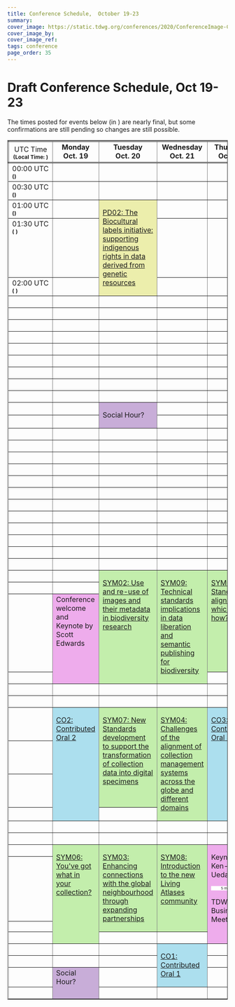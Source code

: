 ```yaml
---
title: Conference Schedule,  October 19-23
summary: 
cover_image: https://static.tdwg.org/conferences/2020/ConferenceImage-CR.jpg
cover_image_by: 
cover_image_ref: 
tags: conference
page_order: 35
---
```

<script type="text/javascript"> 

function horaLocal(hileraFechaHora, addlinebreak, addDay) {
// The function convert the parameter ISO Date string to the local hour HH:MM.
// Use addlinebreak to indicate a new line (1), a space (0) after the time.
// If addDay = 1 then a "(+1 day)" is added.
  var fecha = new Date(hileraFechaHora);   
  var horas = fecha.getHours();
  var minutos = fecha.getMinutes();
  
  if (horas < 10) {
     horas = "0" + horas.toString();
  }
  if (minutos < 10) {
     minutos = "0" + minutos.toString();
  }
  
  if (addlinebreak == 1) { 
    linebreak = "<br>"; 
  } else { 
    if (addlinebreak == 0) {
      linebreak = "&nbsp;"; 
    } else { 
      linebreak = ""; 
    } 
  }
  
  shiftDays = 0;
  shifted = "";
  if (addDay == 1) {
    shiftDays = fecha.getDate() - parseInt(hileraFechaHora.substr(hileraFechaHora.search("T")-2,2),10);
    if (shiftDays > 0) {
      shifted = "+1 day";
    } else {
      if (shiftDays < 0) {
        shifted = "-1 day";
      }
    }
  }
  return horas + ":" + minutos + linebreak + shifted;
}

function UTCZonaHorariaLocal(hileraFechaHora, addlinebreak) {
  // The function convert the parameter UTC ISO Date string to the local time.
  // Use addlinebreak to indicate a new line (1), a space (0) between "UTC" and the sign of the time.
  var fecha = new Date(hileraFechaHora);    

  var desfase = fecha.getTimezoneOffset();
  var signo = "+";
  
  if (desfase < 0) { signo = "&plus;"; } else { signo = "&minus;"; }
  desfase = Math.abs(desfase);
  var horas = Math.trunc(desfase/60);
  var minutos = Math.trunc(desfase - (horas * 60));
  
  if (horas < 9) {horas = "0" + horas};
  if (minutos < 9) {minutos = "0"+ minutos};
  if (addlinebreak == 1) { 
    linebreak = "<br>"; 
  } else { 
    if (addlinebreak == 0) {
      linebreak = "&nbsp;"; 
    } else { 
      linebreak = ""; 
    } 
  }
  return ("UTC" + linebreak + signo) + (horas + ":" + minutos);
}

function DiaLocal(hileraFechaHora, lineas, formatoDia, formatoMes, localidad) {
  // The function convert the parameter ISO Date string to the day string.
  // lineas indicates if the result is more than 1 line (No:0, Yes:1)
  var fecha = new Date(hileraFechaHora);
  var nombreDia = fecha.toLocaleDateString(localidad, { weekday: formatoDia });
  var nombreMes = fecha.toLocaleDateString(localidad, { month: formatoMes });
  if (lineas == 1) {
    nombreDia = nombreDia + "<br>";
  } else {
    nombreDia = nombreDia + "&nbsp;";
  }
  nombreDia = nombreDia + fecha.getDate() + "&nbsp;" + nombreMes;
  return nombreDia;
}
</script>

# Draft Conference Schedule, Oct 19-23

The times posted for events below (in <script type="text/javascript"> document.write( UTCZonaHorariaLocal('2020-10-19T00:00:00Z', 2) ); </script>) are nearly final, but some confirmations are still pending so changes are still possible.
<script type="text/javascript"> 
  // Some configuration variables
  let breakUTCLine = 1;
  let breakLocalDayLine = 1;
  let breakLocalHour = 1;
  let dontBreakLocalHour = -1;
  let weekOfDayFormat = 'long';
  let monthFormat = 'short';
  let localLocale = 'en-US';
  let showDayShift = 1;
</script>

<table style="border-collapse: collapse;" border="1px">
<tbody>
<tr style="border-style: double;">
<td style="vertical-align: bottom; text-align:center; width=10%;">UTC Time<br />
  <span style="font-size:75%"><strong>(Local&nbsp;Time: <script type="text/javascript">document.write( UTCZonaHorariaLocal('2020-10-19T00:00:00Z', -1));</script>)</strong></span>
</td>
<td align="center" valign="top;"><strong>
  Monday<br />Oct. 19
<!--- <script type="text/javascript">document.write( DiaLocal('2020-10-19T00:00:00Z', breakLocalDayLine, weekOfDayFormat, monthFormat, localLocale) );</script> --->
  <br /> </strong>
</td>
<td align="center" valign="top;"><strong>
  Tuesday<br />Oct. 20
<!---  <script type="text/javascript">document.write( DiaLocal('2020-10-20T00:00:00Z', breakLocalDayLine, weekOfDayFormat, monthFormat, localLocale) );</script> --->
<br /> </strong></td>
<td align="center" valign="top;"><strong>
  Wednesday<br />Oct. 21
<!---  <script type="text/javascript">document.write( DiaLocal('2020-10-21T00:00:00Z', breakLocalDayLine, weekOfDayFormat, monthFormat, localLocale) );</script> --->
  <br /> </strong></td>
<td align="center" valign="top;"><strong>
  Thursday<br />Oct. 22
<!---  <script type="text/javascript">document.write( DiaLocal('2020-10-22T00:00:00Z', breakLocalDayLine, weekOfDayFormat, monthFormat, localLocale) );</script> --->
  <br /> </strong></td>
<td align="center" valign="top;"><strong>
  Friday<br />Oct. 23
<!---  <script type="text/javascript">document.write( DiaLocal('2020-10-23T00:00:00Z', breakLocalDayLine, weekOfDayFormat, monthFormat, localLocale) );</script> --->
  </strong></td>
</tr>
<tbody valign="top" >
<tr>
<td>00:00&nbsp;UTC<br /><span style="font-size:75%"><strong>(<script type="text/javascript">document.write( horaLocal('2020-10-19T00:00:00Z', dontBreakLocalHour, showDayShift));</script>)</strong></span>
</td>
<td>&nbsp;</td>
<td>&nbsp;</td>
<td>&nbsp;</td>
<td>&nbsp;</td>
<td>&nbsp;</td>
</tr>
<tr>
<td>00:30&nbsp;UTC<br /><span style="font-size:75%"><strong>(<script type="text/javascript">document.write( horaLocal('2020-10-19T00:30:00Z', dontBreakLocalHour, showDayShift) );</script>)</strong></span>
</td>
<td>&nbsp;</td>
<td>&nbsp;</td>
<td>&nbsp;</td>
<td>&nbsp;</td>
<td>&nbsp;</td>
</tr>
<tr>
<td>01:00&nbsp;UTC<br /><span style="font-size:75%"><strong>(<script type="text/javascript">document.write( horaLocal('2020-10-19T01:00:00Z', dontBreakLocalHour, showDayShift) );</script>)</strong></span>
</td>
<td>&nbsp;</td>
<td style="background-color: #ECEEAC;" rowspan="3"><p><a href="../session-list/#pd02%20the%20biocultural%20labels%20initiative:%20supporting%20indigenous%20rights%20in%20data%20derived%20from%20genetic%20resources">PD02: The Biocultural labels initiative: supporting indigenous rights in data derived from genetic resources</a></p>
  <span style="font-size:75%"><strong>
    <a href="https://www.timeanddate.com/worldclock/fixedtime.html?msg=TDWG+2020+-+PD02%3A%20The%20Biocultural%20labels%20initiative&iso=20201020T0100&p1=1440&ah=2&am=" target="_blank"> 
      <script type="text/javascript">
        document.write( DiaLocal("2020-10-20T01:00:00Z", 0, "short", "short", "en-US") );
<!---        document.write(" "); document.write( horaLocal("2020-10-20T01:00:00Z", breakLocalHour, 0) ); --->
      </script></a></strong></span>
</td>
<td>&nbsp;</td>
<td>&nbsp;</td>
<td>&nbsp;</td>
</tr>
<tr>
<td>01:30&nbsp;UTC<br /><span style="font-size:75%"><strong>(
  <script type="text/javascript">
    document.write( horaLocal('2020-10-19T01:30:00Z', dontBreakLocalHour, showDayShift) );
  </script>)</strong></span>
</td>
<td>&nbsp;</td>
<td>&nbsp;</td>
<td>&nbsp;</td>
<td style="background-color: #ECEEAC;" rowspan="4"><p><a href="../session-list/#pd01%20avenues%20into%20integration:%20communicating%20taxonomic%20intelligence%20from%20sender%20to%20recipient">PD01: Avenues into integration: communicating taxonomic intelligence from sender to recipient</a></p>
  <span style="font-size:75%"><strong>
    <a href="https://www.timeanddate.com/worldclock/fixedtime.html?msg=TDWG+2020+-+PD01%3A%20Avenues%20into%20integration&iso=20201023T0130&p1=1440&ah=2&am=" target="_blank"> 
      <script type="text/javascript">
        document.write( DiaLocal("2020-10-23T01:30:00Z", 0, "short", "short", "en-US") );
<!---        document.write(" "); document.write( horaLocal("2020-10-20T01:00:00Z", breakLocalHour, 0) ); --->
      </script></a></strong></span>
</td>
</tr>
<tr>
<td>02:00&nbsp;UTC<br /><span style="font-size:75%"><strong>(
  <script type="text/javascript">
    document.write( horaLocal('2020-10-19T02:00:00Z', dontBreakLocalHour, showDayShift) );
  </script>)</strong></span>
</td>
<td>&nbsp;</td>
<td>&nbsp;</td>
<td>&nbsp;</td>
</tr>
<tr>
<td>
  <script type="text/javascript">
    document.write( horaLocal('2020-10-19T02:30:00Z', breakLocalHour, showDayShift) );
  </script>
</td>
<td>&nbsp;</td>
<td>&nbsp;</td>
<td>&nbsp;</td>
<td>&nbsp;</td>
</tr>
<tr>
<td>
  <script type="text/javascript">
    document.write( horaLocal('2020-10-19T03:00:00Z', breakLocalHour, showDayShift) );
  </script>
</td>
<td>&nbsp;</td>
<td>&nbsp;</td>
<td>&nbsp;</td>
<td>&nbsp;</td>
</tr>
<tr>
<td>
  <script type="text/javascript">
    document.write( horaLocal('2020-10-19T03:30:00Z', breakLocalHour, breakLocalHour, showDayShift) );
  </script>
</td>
<td>&nbsp;</td>
<td>&nbsp;</td>
<td>&nbsp;</td>
<td>&nbsp;</td>
<td>&nbsp;</td>
</tr>
<tr>
<td>
  <script type="text/javascript">
    document.write( horaLocal('2020-10-19T04:00:00Z', breakLocalHour, showDayShift) );
  </script>
</td>
<td>&nbsp;</td>
<td>&nbsp;</td>
<td>&nbsp;</td>
<td>&nbsp;</td>
<td>&nbsp;</td>
</tr>
<tr>
<td>
  <script type="text/javascript">
    document.write( horaLocal('2020-10-19T04:30:00Z', breakLocalHour, showDayShift) );
  </script>
</td>
<td>&nbsp;</td>
<td>&nbsp;</td>
<td>&nbsp;</td>
<td>&nbsp;</td>
<td>&nbsp;</td>
</tr>
<tr>
<td>
  <script type="text/javascript">
    document.write( horaLocal('2020-10-19T05:00:00Z', breakLocalHour, showDayShift) );
  </script>
</td>
<td>&nbsp;</td>
<td>&nbsp;</td>
<td>&nbsp;</td>
<td>&nbsp;</td>
<td>&nbsp;</td>
</tr>
<tr>
<td>
  <script type="text/javascript">
    document.write( horaLocal('2020-10-19T05:30:00Z', breakLocalHour, showDayShift) );
  </script>
</td>
<td>&nbsp;</td>
<td>&nbsp;</td>
<td>&nbsp;</td>
<td>&nbsp;</td>
<td>&nbsp;</td>
</tr>
<tr>
<td>
  <script type="text/javascript">
    document.write( horaLocal('2020-10-19T06:00:00Z', breakLocalHour, showDayShift) );
  </script>
</td>
<td>&nbsp;</td>
<td>&nbsp;</td>
<td>&nbsp;</td>
<td>&nbsp;</td>
<td>&nbsp;</td>
</tr>
<tr>
<td>
  <script type="text/javascript">
    document.write( horaLocal('2020-10-19T06:30:00Z', breakLocalHour, showDayShift) );
  </script>
</td>
<td>&nbsp;</td>
<td>&nbsp;</td>
<td>&nbsp;</td>
<td>&nbsp;</td>
<td>&nbsp;</td>
</tr>
<tr>
<td>
  <script type="text/javascript">
    document.write( horaLocal('2020-10-19T07:00:00Z', breakLocalHour, showDayShift) );
  </script>
</td>
<td>&nbsp;</td>
<td style="background-color: #c8add8;" rowspan="2"><p>Social Hour?</p>
  <span style="font-size:75%"><strong>
    <a href="https://www.timeanddate.com/worldclock/fixedtime.html?msg=TDWG+2020+-+Social%20Hour&iso=20201020T0700&p1=1440&ah=2&am=" target="_blank"> 
      <script type="text/javascript">
        document.write( DiaLocal("2020-10-20T07:00:00Z", 0, "short", "short", "en-US") );
<!---        document.write(" "); document.write( horaLocal("2020-10-20T01:00:00Z", breakLocalHour, 0) ); --->
      </script></a></strong></span>
</td>
<td>&nbsp;</td>
<td>&nbsp;</td>
<td>&nbsp;</td>
</tr>
<tr>
<td>
  <script type="text/javascript">
    document.write( horaLocal('2020-10-19T07:30:00Z', breakLocalHour, showDayShift) );
  </script>
</td>
<td>&nbsp;</td>
<td>&nbsp;</td>
<td>&nbsp;</td>
<td>&nbsp;</td>
</tr>
<tr>
<td>
  <script type="text/javascript">
    document.write( horaLocal('2020-10-19T08:00:00Z', breakLocalHour, showDayShift) );
  </script>
</td>
<td>&nbsp;</td>
<td>&nbsp;</td>
<td>&nbsp;</td>
<td>&nbsp;</td>
<td>&nbsp;</td>
</tr>
<tr>
<td>
  <script type="text/javascript">
    document.write( horaLocal('2020-10-19T08:30:00Z', breakLocalHour, showDayShift) );
  </script>
</td>
<td>&nbsp;</td>
<td>&nbsp;</td>
<td>&nbsp;</td>
<td>&nbsp;</td>
<td style="background-color: #acdfee;" rowspan="4"><p><a href="../session-list/#co04%20contributed%20oral%204">CO4: Contributed Oral 4</a></p>
  <span style="font-size:75%"><strong>
    <a href="https://www.timeanddate.com/worldclock/fixedtime.html?msg=TDWG+2020+-+CO04%3A%20Contributed%20Oral%204&iso=20201023T0830&p1=1440&ah=2&am=" target="_blank"> 
      <script type="text/javascript">
        document.write( DiaLocal("2020-10-23T08:30:00Z", 0, "short", "short", "en-US") );
<!---        document.write(" "); document.write( horaLocal("2020-10-20T01:00:00Z", breakLocalHour, 0) ); --->
      </script></a></strong></span>
</td>
</tr>
<tr>
<td>
  <script type="text/javascript">
    document.write( horaLocal('2020-10-19T09:00:00Z', breakLocalHour, showDayShift) );
  </script>
</td>
<td>&nbsp;</td>
<td>&nbsp;</td>
<td>&nbsp;</td>
<td>&nbsp;</td>
</tr>
<tr>
<td>
  <script type="text/javascript">
    document.write( horaLocal('2020-10-19T09:30:00Z', breakLocalHour, showDayShift) );
  </script>
</td>
<td>&nbsp;</td>
<td>&nbsp;</td>
<td>&nbsp;</td>
<td>&nbsp;</td>
</tr>
<tr>
<td>
  <script type="text/javascript">
    document.write( horaLocal('2020-10-19T10:00:00Z', breakLocalHour, showDayShift) );
  </script>
</td>
<td>&nbsp;</td>
<td>&nbsp;</td>
<td>&nbsp;</td>
<td>&nbsp;</td>
</tr>
<tr>
<td>
  <script type="text/javascript">
    document.write( horaLocal('2020-10-19T10:30:00Z', breakLocalHour, showDayShift) );
  </script>
</td>
<td>&nbsp;</td>
<td>&nbsp;</td>
<td>&nbsp;</td>
<td>&nbsp;</td>
<td>&nbsp;</td>
</tr>
<tr>
<td>
  <script type="text/javascript">
    document.write( horaLocal('2020-10-19T11:00:00Z', breakLocalHour, showDayShift) );
  </script>
</td>
<td>&nbsp;</td>
<td>&nbsp;</td>
<td>&nbsp;</td>
<td>&nbsp;</td>
<td>&nbsp;</td>
</tr>
<tr>
<td>
  <script type="text/javascript">
    document.write( horaLocal('2020-10-19T11:30:00Z', breakLocalHour, showDayShift) );
  </script>  
</td>
<td>&nbsp;</td>
<td>&nbsp;</td>
<td>&nbsp;</td>
<td>&nbsp;</td>
<td style="background-color: #acdfee;" rowspan="4"><p><a href="../session-list/#co05%20contributed%20oral%205">CO5: Contributed Oral 5</a></p>
  <span style="font-size:75%"><strong>
    <a href="https://www.timeanddate.com/worldclock/fixedtime.html?msg=TDWG+2020+-+CO05%3A%20Contributed%20Oral%205&iso=20201023T1130&p1=1440&ah=2&am=" target="_blank"> 
      <script type="text/javascript">
        document.write( DiaLocal("2020-10-23T11:30:00Z", 0, "short", "short", "en-US") );
<!---        document.write(" "); document.write( horaLocal("2020-10-20T01:00:00Z", breakLocalHour, 0) ); --->
      </script></a></strong></span>
</td>
</tr>
<tr>
<td>
  <script type="text/javascript">
    document.write( horaLocal('2020-10-19T12:00:00Z', breakLocalHour, showDayShift) );
  </script>
</td>
<td>&nbsp;</td>
<td>&nbsp;</td>
<td>&nbsp;</td>
<td>&nbsp;</td>
</tr>
<tr>
<td>
  <script type="text/javascript">
    document.write( horaLocal('2020-10-19T12:30:00Z', breakLocalHour, showDayShift) );
  </script>
</td>
<td>&nbsp;</td>
<td>&nbsp;</td>
<td>&nbsp;</td>
<td>&nbsp;</td>
</tr>
<tr>
<td>
  <script type="text/javascript">
    document.write( horaLocal('2020-10-19T13:00:00Z', breakLocalHour, showDayShift) );
  </script>
</td>
<td>&nbsp;</td>
<td>&nbsp;</td>
<td>&nbsp;</td>
<td>&nbsp;</td>
</tr>
<tr>
<td>
  <script type="text/javascript">
    document.write( horaLocal('2020-10-19T13:30:00Z', breakLocalHour, showDayShift) );
  </script>
</td>
<td>&nbsp;</td>
<td>&nbsp;</td>
<td>&nbsp;</td>
<td>&nbsp;</td>
<td>&nbsp;</td>
</tr>
<tr>
<td>
  <script type="text/javascript">
    document.write( horaLocal('2020-10-19T14:00:00Z', breakLocalHour, showDayShift) );
  </script>
</td>
<td>&nbsp;</td>
<td style="background-color: #C3EEAC;" rowspan="4"><p><a href="../session-list/#sym02%20use%20and%20re-use%20of%20images%20and%20their%20metadata%20in%20biodiversity%20research">SYM02: Use and re-use of images and their metadata in biodiversity research</a></p>
  <span style="font-size:75%"><strong>
    <a href="https://www.timeanddate.com/worldclock/fixedtime.html?msg=TDWG+2020+-+SYM02%3A%20Use%20and%20Re-use%20of%20%20images%20and%20their%20metadata%20in%20biodiversity%20research&iso=20201020T1400&p1=1440&ah=2&am=" target="_blank"> 
      <script type="text/javascript">
        document.write( DiaLocal("2020-10-20T14:00:00Z", 0, "short", "short", "en-US") );
<!---        document.write(" "); document.write( horaLocal("2020-10-20T01:00:00Z", breakLocalHour, 0) ); --->
      </script></a></strong></span>
</td>
<td style="background-color: #C3EEAC;" rowspan="4"><p><a href="../session-list/#sym09%20technical%20and%20standards%20implications%20in%20data%20liberation%20and%20semantic%20publishing%20for%20biodiversity">SYM09: Technical standards implications in data liberation and semantic publishing for biodiversity</a></p>
  <span style="font-size:75%"><strong>
    <a href="https://www.timeanddate.com/worldclock/fixedtime.html?msg=TDWG+2020+-+SYM09%3A%20Technical%20standards%20implications%20in%20data%20liberation%20and%20semantic%20publishing%20for%20biodiversity&iso=20201021T1400&p1=1440&ah=2&am=" target="_blank"> 
      <script type="text/javascript">
        document.write( DiaLocal("2020-10-21T14:00:00Z", 0, "short", "short", "en-US") );
<!---        document.write(" "); document.write( horaLocal("2020-10-20T01:00:00Z", breakLocalHour, 0) ); --->
      </script></a></strong></span>
</td>
<td style="background-color: #C3EEAC;" rowspan="3"><p><a href="../session-list/#sym01%20standards%20alignment:%20which%20and%20how?">SYM01: Standards alignment: which and how?</a></p>
  <span style="font-size:75%"><strong>
    <a href="https://www.timeanddate.com/worldclock/fixedtime.html?msg=TDWG+2020+-+SYM01%3A%20Standards%20alignment%3F%20which%20and%20how%3F&iso=20201022T1400&p1=1440&ah=2&am=" target="_blank"> 
      <script type="text/javascript">
        document.write( DiaLocal("2020-10-22T14:00:00Z", 0, "short", "short", "en-US") );
<!---        document.write(" "); document.write( horaLocal("2020-10-20T01:00:00Z", breakLocalHour, 0) ); --->
      </script></a></strong></span>
</td>
<td style="background-color: #ECEEAC;" rowspan="3"><p><a href="../session-list/#pd03%20enabling%20digital%20specimen%20and%20extended%20specimen%20concepts%20in%20current%20tools%20and%20services">PD03: Enabling digital specimen and extended specimen concepts in current tools and services</a></p>
  <span style="font-size:75%"><strong>
    <a href="https://www.timeanddate.com/worldclock/fixedtime.html?msg=TDWG+2020+-+PD03%3A%20Enabling%20digital%20specimen%20and%20extended%20specimen%20concepts%20in%20current%20tools%20and%20services&iso=20201023T1400&p1=1440&ah=2&am=" target="_blank"> 
      <script type="text/javascript">
        document.write( DiaLocal("2020-10-23T14:00:00Z", 0, "short", "short", "en-US") );
<!---        document.write(" "); document.write( horaLocal("2020-10-20T01:00:00Z", breakLocalHour, 0) ); --->
      </script></a></strong></span>
</td>
</tr>
<tr>
<td>
  <script type="text/javascript">
    document.write( horaLocal('2020-10-19T14:30:00Z', breakLocalHour, showDayShift) );
  </script>
</td>
<td>&nbsp;</td>
</tr>
<tr>
<td>
  <script type="text/javascript">
    document.write( horaLocal('2020-10-19T15:00:00Z', breakLocalHour, showDayShift) );
  </script>
</td>
<td style="background-color: #EEACEC;" rowspan="2">
  Conference welcome and Keynote by<br />Scott Edwards<br />
  <span style="font-size:75%"><strong>
    <a href="https://www.timeanddate.com/worldclock/fixedtime.html?msg=TDWG+2020+-+Conference%20welcome%20and%20Keynote&iso=20201019T1500&p1=1440&ah=2&am=" target="_blank"> 
      <script type="text/javascript">
        document.write( DiaLocal("2020-10-19T15:00:00Z", 0, "short", "short", "en-US") );
<!---        document.write(" "); document.write( horaLocal("2020-10-19T15:00:00Z", breakLocalHour, 0) ); --->
      </script></a></strong></span>
  </td>
</tr>
<tr>
<td>
  <script type="text/javascript">
    document.write( horaLocal('2020-10-19T15:30:00Z', breakLocalHour, showDayShift) );
  </script>
</td>
<td>&nbsp;</td>
<td>&nbsp;</td>
</tr>
<tr>
<td>
  <script type="text/javascript">
    document.write( horaLocal('2020-10-19T16:00:00Z', breakLocalHour, showDayShift) );
  </script>
</td>
<td>&nbsp;</td>
<td>&nbsp;</td>
<td>&nbsp;</td>
<td>&nbsp;</td>
<td>&nbsp;</td>
</tr>
<tr>
<td>
  <script type="text/javascript">
    document.write( horaLocal('2020-10-19T16:30:00Z', breakLocalHour, showDayShift) );
  </script>
</td>
<td>&nbsp;</td>
<td>&nbsp;</td>
<td>&nbsp;</td>
<td>&nbsp;</td>
<td>&nbsp;</td>
</tr>
<tr>
<td>
  <script type="text/javascript">
    document.write( horaLocal('2020-10-19T17:00:00Z', breakLocalHour, showDayShift) );
  </script>
</td>
<td style="background-color: #acdfee;" rowspan="4"><p><a href="../session-list/#co02%20contributed%20oral%202">CO2: Contributed Oral 2</a></p></td>
<td style="background-color: #C3EEAC;" rowspan="3"><p><a href="../session-list/#sym07%20new%20standards%20development%20to%20support%20the%20transformation%20of%20collection%20data%20into%20digital%20specimens">SYM07: New Standards development to support the transformation of collection data into digital specimens</a></p></td>
<td style="background-color: #C3EEAC;" rowspan="4"><p><a href="../session-list/#sym04%20challenges%20of%20the%20alignment%20of%20collection%20management%20systems%20across%20the%20globe%20and%20different%20domains">SYM04: Challenges of the alignment of collection management systems across the globe and different domains</a></p></td>
<td style="background-color: #acdfee;" rowspan="4"><p><a href="../session-list/#co03%20contributed%20oral%203">CO3: Contributed Oral 3</a></p></td>
<td style="background-color: #C3EEAC;" rowspan="3"><p><a href="../session-list/#sym05%20using%20collections%20to%20mitigate%20and%20prevent%20zoonotic%20disease:%20data%20mobilization%20and%20integration">SYM05: Using collections to mitigate and prevent zoonotic disease: data mobilization and integration</a></p></td>
</tr>
<tr>
<td>
  <script type="text/javascript">
    document.write( horaLocal('2020-10-19T17:30:00Z', breakLocalHour, showDayShift) );
  </script>
</td>
</tr>
<tr>
<td>
  <script type="text/javascript">
    document.write( horaLocal('2020-10-19T18:00:00Z', breakLocalHour, showDayShift) );
  </script>
</td>
</tr>
<tr>
<td>
  <script type="text/javascript">
    document.write( horaLocal('2020-10-19T18:30:00Z', breakLocalHour, showDayShift) );
  </script>
</td>
<td>&nbsp;</td>
<td>&nbsp;</td>
</tr>
<tr>
<td>
  <script type="text/javascript">
    document.write( horaLocal('2020-10-19T19:00:00Z', breakLocalHour, showDayShift) );
  </script>
</td>
<td>&nbsp;</td>
<td>&nbsp;</td>
<td>&nbsp;</td>
<td>&nbsp;</td>
<td>&nbsp;</td>
</tr>
<tr>
<td>
  <script type="text/javascript">
    document.write( horaLocal('2020-10-19T19:30:00Z', breakLocalHour, showDayShift) );
  </script>
</td>
<td>&nbsp;</td>
<td>&nbsp;</td>
<td>&nbsp;</td>
<td>&nbsp;</td>
<td>&nbsp;</td>
</tr>
<tr>
<td>
  <script type="text/javascript">
    document.write( horaLocal('2020-10-19T20:00:00Z', breakLocalHour, showDayShift) );
  </script>
</td>
<td style="background-color: #C3EEAC;" rowspan="4"><p><a href="../session-list/#sym06%20you%20have%20what%20in%20your%20collection?">SYM06: You've got what in your collection?</a></p></td>
<td style="background-color: #C3EEAC;" rowspan="3"><p><a href="../session-list/#sym03%20enhancing%20connections%20with%20the%20global%20neighbourhood%20through%20expanding%20partnerships">SYM03: Enhancing connections with the global neighbourhood through expanding partnerships</a></p></td>
<td style="background-color: #C3EEAC;" rowspan="3"><p><a href="../session-list/#sym08%20introduction%20to%20the%20new%20living%20atlases%20community">SYM08: Introduction to the new Living Atlases community</a></p></td>
  <td style="background-color: #EEACEC;" rowspan="4">
    <p>Keynote by<br />
    Ken-Ichi Ueda</p>
    <p style="font-size:75%"><strong>
    <a href="https://www.timeanddate.com/worldclock/fixedtime.html?msg=TDWG+2020+-+Mid%20Conference%20Keynote&iso=20201022T2200&p1=1440&ah=2&am=" target="_blank"> 
      <script type="text/javascript">
        document.write( DiaLocal("2020-10-22T22:00:00Z", 0, "short", "short", "en-US") );
<!---        document.write(" "); document.write( horaLocal("2020-10-22T22:00:00Z", breakLocalHour, 0) ); --->
      </script>
    </a></strong>
  </p>
  <p style="font-size:50%; text-align:center; background-color:white">&nbsp;&nbsp;5 min break&nbsp;&nbsp;</p>
  <p>TDWG Business Meeting</p>
</td>
<td>&nbsp;</td>
</tr>
<tr>
<td>
  <script type="text/javascript">
    document.write( horaLocal('2020-10-19T20:30:00Z', breakLocalHour, showDayShift) );
  </script>
</td>
<td style="background-color: #c8add8;" rowspan="2">Closing social session</td>
</tr>
<tr>
<td>
  <script type="text/javascript">
    document.write( horaLocal('2020-10-19T21:00:00Z', breakLocalHour, showDayShift) );
  </script>
</td>
<!---<td>&nbsp; style="background-color: #d8c3ad;" rowspan="3" --->
</tr>
<tr>
<td>
  <script type="text/javascript">
    document.write( horaLocal('2020-10-19T21:30:00Z', breakLocalHour, showDayShift) );
  </script>
</td>
<td>&nbsp;</td>
<td>&nbsp;</td>
<td>&nbsp;</td>
</tr>
<tr>
<td>
  <script type="text/javascript">
    document.write( horaLocal('2020-10-19T22:00:00Z', breakLocalHour, showDayShift) );
  </script>
</td>
<td>&nbsp;</td>
<td>&nbsp;</td>
<td style="background-color: #acdfee;" rowspan="3"><p><a href="../session-list/#co01%20contributed%20oral%201">CO1: Contributed Oral 1</a></p></td>
<td>&nbsp;</td>
<td>&nbsp;</td>
</tr>
<tr>
<td>
  <script type="text/javascript">
    document.write( horaLocal('2020-10-19T22:30:00Z', breakLocalHour, showDayShift) );
  </script>
</td>
<td>&nbsp;</td>
<td>&nbsp;</td>
<td>&nbsp;</td>
<td>&nbsp;</td>
</tr>
<tr>
<td>
  <script type="text/javascript">
    document.write( horaLocal('2020-10-19T23:00:00Z', breakLocalHour, showDayShift) );
  </script>
</td>
<td style="background-color: #c8add8;" rowspan="2">Social Hour?</td>
<td>&nbsp;</td>
<td>&nbsp;</td>
<td>&nbsp;</td>
</tr>
<tr>
<td>
  <script type="text/javascript">
    document.write( horaLocal('2020-10-19T23:30:00Z', breakLocalHour, showDayShift) );
  </script>
</td>
<td>&nbsp;</td>
<td>&nbsp;</td>
<td>&nbsp;</td>
<td>&nbsp;</td>
</tr>
</tbody>
</table>  








